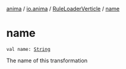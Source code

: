 [anima](../../index.md) / [io.anima](../index.md) / [RuleLoaderVerticle](index.md) / [name](./name.md)

# name

`val name: `[`String`](https://kotlinlang.org/api/latest/jvm/stdlib/kotlin/-string/index.html)

The name of this transformation

